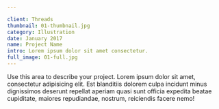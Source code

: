 ```yaml
---

client: Threads
thumbnail: 01-thumbnail.jpg
category: Illustration
date: January 2017
name: Project Name
intro: Lorem ipsum dolor sit amet consectetur.
full_image: 01-full.jpg
---
```


Use this area to describe your project. Lorem ipsum dolor sit amet, consectetur adipisicing elit. Est blanditiis dolorem culpa incidunt minus dignissimos deserunt repellat aperiam quasi sunt officia expedita beatae cupiditate, maiores repudiandae, nostrum, reiciendis facere nemo!
